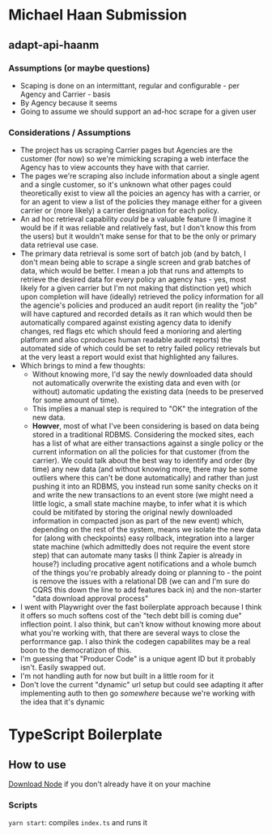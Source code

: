 # Michael Haan Submission
## adapt-api-haanm

### Assumptions (or maybe questions)
* Scaping is done on an intermittant, regular and configurable - per Agency and Carrier - basis
* By Agency because it seems
* Going to assume we should support an ad-hoc scrape for a given user
### Considerations / Assumptions
* The project has us scraping Carrier pages but Agencies are the customer (for now) so we're mimicking scraping a web interface the Agency has to view accounts they have with that carrier.
* The pages we're scraping also include information about a single agent and a single customer, so it's unknown what other pages could theoretically exist to view all the poicies an agency has with a carrier, or for an agent to view a list of the policies they manage either for a giveen carrier or (more likely) a carrier designation for each policy.
* An ad hoc retrieval capability *could* be a valuable feature (I imagine it would be if it was reliable and relatively fast, but I don't know this from the users) but it wouldn't make sense for that to be the only or primary data retrieval use case.
* The primary data retrieval is some sort of batch job (and by batch, I don't mean being able to scrape a single screen and grab batches of data, which would be better. I mean a job that runs and attempts to retrieve the desired data for every policy an agency has - yes, most likely for a given carrier but I'm not making that distinction yet) which upon completion will have (ideally) retrieved the policy information for all the agencie's policies and produced an audit report (in reality the "job" will have captured and recorded details as it ran which would then be automatically compared against existing agency data to idenify changes, red flags etc which should feed a monioring and alerting platform and also cproduces human readable audit reports) the automated side of which could be set to retry failed policy retrievals but at the very least a report would exist that highlighted any failures.
* Which brings to mind a few thoughts:
  * Without knowing more, I'd say the newly downloaded data should not automatically overwrite the existing data and even with (or without) automatic updating the existing data (needs to be preserved for some amount of time).
  *  This implies a manual step is required to "OK" the integration of the new data.
  *  **Howver**, most of what I've been considering is based on data being stored in a traditional RDBMS. Considering the mocked sites, each has a list of what are either transactions against a single policy or the current information on all the policies for that customer (from the carrier). We could talk about the best way to identify and order (by time) any new data (and without knowing more, there may be some outliers where this can't be done automatically) and rather than just pushing it into an RDBMS, you instead run some sanity checks on it and write the new transactions to an event store (we might need a little logic, a small state machine maybe, to infer what it is which could be mitifated by storing the original newly downloaded information in compacted json as part of the new event) which, depending on the rest of the system, means we isolate the new data for (along with checkpoints) easy rollback, integration into a larger state machine (which admittedly does not require the event store step) that can automate many tasks (I think Zapier is already in house?) including procative agent notifications and a whole bumch of the things you're probably already doing or planning to - the point is remove the issues with a relational DB (we can and I'm sure do CQRS this down the line to add features back in) and the non-starter "data download approval process"
* I went with Playwright over the fast boilerplate approach because I think it offers so much softens cost of the "tech debt bill is coming due" inflection point. I also think, but can't know without knowing more about what you're working with, that there are several ways to close the perforrmance gap. I also think the codegen capabilites may be a real boon to the democratizon of this.
* I'm guessing that "Producer Code" is a unique agent ID but it probably isn't. Easily swapped out.
* I'm not handling auth for now but built in a little room for it
* Don't love the current "dynamic" url setup but could see adapting it after implementing auth to then go *somewhere* because we're working with the idea that it's dynamic







# TypeScript Boilerplate

## How to use

[Download Node](https://nodejs.org/en/) if you don't already have it on your machine

### Scripts

`yarn start`: compiles `index.ts` and runs it